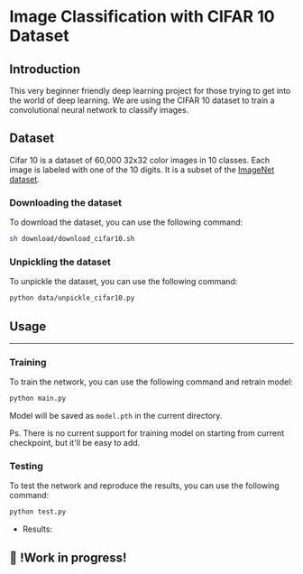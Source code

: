# Image Classification with CIFAR 10 Dataset

## Introduction

This very beginner friendly deep learning project for those trying to get into the world of deep learning. We are using the CIFAR 10 dataset to train a convolutional neural network to classify images.

## Dataset

Cifar 10 is a dataset of 60,000 32x32 color images in 10 classes. Each image is labeled with one of the 10 digits. It is a subset of the [ImageNet dataset](http://www.image-net.org/).

### Downloading the dataset

To download the dataset, you can use the following command:

```bash
sh download/download_cifar10.sh
```

### Unpickling the dataset

To unpickle the dataset, you can use the following command:

```bash
python data/unpickle_cifar10.py
```

## Usage
---
### Training

To train the network, you can use the following command and retrain model:

```bash
python main.py
```

Model will be saved as `model.pth` in the current directory. 

Ps. There is no current support for training model on starting from current checkpoint, but it'll be easy to add.

### Testing

To test the network and reproduce the results, you can use the following command:

```bash
python test.py
```

- Results:


## :construction: !Work in progress!